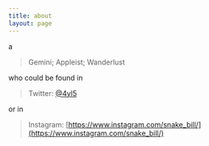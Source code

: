 ```yaml
---
title: about
layout: page
---
```


a

> Gemini; Appleist; Wanderlust  

who could be found in 

> Twitter: [@4yl5](https://twitter.com/4yl5)

or in

> Instagram: [https://www.instagram.com/snake_bill/](https://www.instagram.com/snake_bill/)
